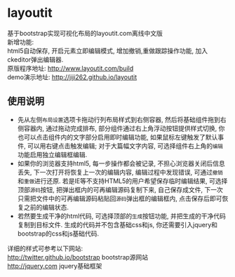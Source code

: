 layoutit
========

基于bootstrap实现可视化布局的layoutit.com离线中文版  
新增功能:  
html5自动保存, 开启元素立即编辑模式, 增加撤销,重做跟踪操作功能, 加入ckeditor弹出编辑器.  
原版程序地址: http://www.layoutit.com/build  
demo演示地址: http://jiji262.github.io/layoutit  

使用说明
-----------
* 先从左侧`布局设置`选项卡拖动行列布局样式到右侧容器, 然后将基础组件拖到右侧容器内, 
通过拖动完成排布, 部分组件通过右上角浮动按钮提供样式切换, 你也可以点击组件内的文字部分启用即时编辑功能, 
如果鼠标左键触发了默认事件, 可以用右键点击触发编辑; 对于大篇幅文字内容, 
可选择组件右上角的`编辑`功能启用独立编辑框编辑.   
* 如果你的浏览器支持html5, 每一步操作都会被记录, 不担心浏览器关闭后信息丢失, 下一次打开将恢复上一次的编辑内容, 编辑过程中发现错误, 可通过`撤销`和`重做`进行还原. 
若是IE等不支持HTML5的用户希望保存临时编辑结果, 可选择顶部`源码`按钮, 把弹出框内的可再编辑源码复制下来, 自己保存成文件, 
下一次只需把文件中的可再编辑源码粘贴回`源码`弹出框的编辑框内, 点击保存后即可恢复之前的编辑状态. 
* 若然要生成干净的html代码, 可选择顶部的`生成`按钮功能, 并把生成的干净代码复制到目标文件. 生成的代码并不包含基础css和js, 你还需要引入jquery和bootstrap的css和js基础代码.    

详细的样式可参考以下网站:    
http://twitter.github.io/bootstrap bootstrap源网站   
http://jquery.com jquery基础框架   

